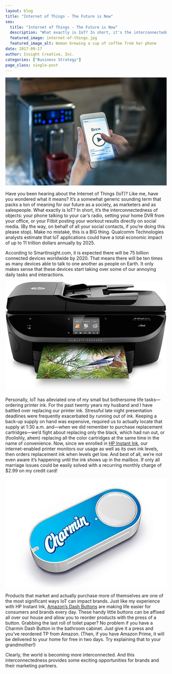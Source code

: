 ```yaml
---
layout: blog
title: "Internet of Things - The Future is Now"
seo:
  title: "Internet of Things - The Future is Now"
  description: "What exactly is IoT? In short, it's the interconnectedness of objects. Analysts estimate that IoT applications could have a total economic impact of up to 11 trillion dollars annually by 2025."
  featured_image: internet-of-things.jpg
  featured_image_alt: Woman brewing a cup of coffee from her phone
date: 2017-09-17
author: Insight Creative, Inc.
categories: ["Business Strategy"]
page_class: single-post
---
```


![Woman brewing a cup of coffee from her phone](internet-of-things.jpg)

Have you been hearing about the Internet of Things (IoT)? Like me, have you wondered what it means? It’s a somewhat generic sounding term that packs a ton of meaning for our future as a society, as marketers and as salespeople. What exactly is IoT? In short, it’s the interconnectedness of objects: your phone talking to your car’s radio, setting your home DVR from your office, or your Fitbit posting your workout results directly on social media. (By the way, on behalf of all your social contacts, if you’re doing this please stop). Make no mistake, this is a BIG thing. Qualcomm Technologies analysts estimate that IoT applications could have a total economic impact of up to 11 trillion dollars annually by 2025.

According to SmartInsight.com, it is expected there will be 75 billion connected devices worldwide by 2020. That means there will be ten times as many devices able to talk to one another as people on Earth. It only makes sense that these devices start taking over some of our annoying daily tasks and interactions.

![An HP printer printing a picture of a bird in branches](internet-of-things-hp-printer.jpg)

Personally, IoT has alleviated one of my small but bothersome life tasks—ordering printer ink. For the past twenty years my husband and I have battled over replacing our printer ink. Stressful late night presentation deadlines were frequently exacerbated by running out of ink. Keeping a back-up supply on hand was expensive, required us to actually locate that supply at 1:30 a.m. and—when we did remember to purchase replacement cartridges—we’d fight about replacing only the black, which had run out, or (foolishly, ahem) replacing all the color cartridges at the same time in the name of convenience. Now, since we enrolled in <a href="http://www8.hp.com/us/en/instant-ink/overview.html" target="_blank" rel="noopener noreferrer">HP Instant Ink</a>, our internet-enabled printer monitors our usage as well as its own ink levels, then orders replacement ink when levels get low. And best of all, we’re not even aware it’s happening until the ink shows up in the mailbox. If only all marriage issues could be easily solved with a recurring monthly charge of $2.99 on my credit card!

![Charmin Dash Button](internet-of-things-charmin.jpg)

Products that market and actually purchase more of themselves are one of the most significant ways IoT can impact brands. Just like my experience with HP Instant Ink, <a href="https://www.amazon.com/s/ref=sr_pg_1?rh=i%3Aaps%2Ck%3Adash+button&keywords=dash+button&ie=UTF8&qid=1505229711" target="\_blank" rel="noopener noreferrer">Amazon’s Dash Buttons</a> are making life easier for consumers and brands every day. These handy little buttons can be affixed all over our house and allow you to reorder products with the press of a button. Grabbing the last roll of toilet paper? No problem if you have a Charmin Dash Button in the bathroom cabinet. Just give it a press and you’ve reordered TP from Amazon. (Then, if you have Amazon Prime, it will be delivered to your home for free in two days. Try explaining that to your grandmother!)

Clearly, the world is becoming more interconnected. And this interconnectedness provides some exciting opportunities for brands and their marketing partners.
